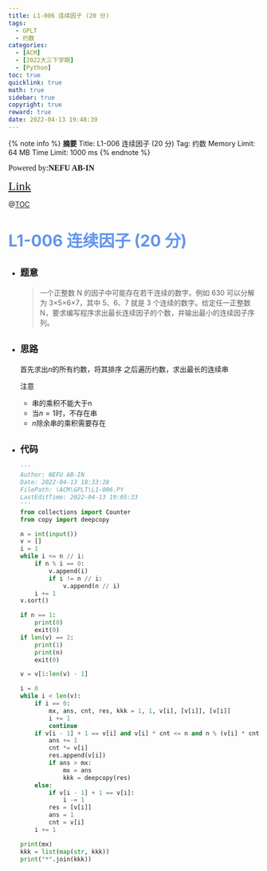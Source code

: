 ```yaml
---
title: L1-006 连续因子 (20 分)
tags:
  - GPLT
  - 约数
categories:
  - [ACM]
  - [2022大三下学期]
  - [Python]
toc: true
quicklink: true
math: true
sidebar: true
copyright: true
reward: true
date: 2022-04-13 19:48:39
---
```



{% note info %}
**摘要**
Title: L1-006 连续因子 (20 分)
Tag: 约数
Memory Limit: 64 MB
Time Limit: 1000 ms
{% endnote %}
<!-- more -->

<font size=3 face=楷体>Powered by:**NEFU AB-IN**</font>

<font color=#FFA500 size=5 face=楷体>[Link](https://pintia.cn/problem-sets/994805046380707840/problems/994805138600869888)</font>

@[TOC](文章目录)

# <font color=#6495ED size=6>L1-006 连续因子 (20 分)</font>

* ## <font size=4 face=粗体>题意</font>

  >一个正整数 N 的因子中可能存在若干连续的数字。例如 630 可以分解为 3×5×6×7，其中 5、6、7 就是 3 个连续的数字。给定任一正整数 N，要求编写程序求出最长连续因子的个数，并输出最小的连续因子序列。

* ## <font size=4 face=粗体>思路</font>

  首先求出$n$的所有约数，将其排序
  之后遍历约数，求出最长的连续串
  
  注意
    * 串的乘积不能大于n
    * 当$n=1$时，不存在串
    * $n$除余串的乘积需要存在

* ## <font size=4 face=粗体>代码</font>

  ```python
  '''
  Author: NEFU AB-IN
  Date: 2022-04-13 18:33:28
  FilePath: \ACM\GPLT\L1-006.PY
  LastEditTime: 2022-04-13 19:05:33
  '''
  from collections import Counter
  from copy import deepcopy

  n = int(input())
  v = []
  i = 1
  while i <= n // i:
      if n % i == 0:
          v.append(i)
          if i != n // i:
              v.append(n // i)
      i += 1
  v.sort()

  if n == 1:
      print(0)
      exit(0)
  if len(v) == 2:
      print(1)
      print(n)
      exit(0)

  v = v[1:len(v) - 1]

  i = 0
  while i < len(v):
      if i == 0:
          mx, ans, cnt, res, kkk = 1, 1, v[i], [v[i]], [v[i]]
          i += 1
          continue
      if v[i - 1] + 1 == v[i] and v[i] * cnt <= n and n % (v[i] * cnt) == 0:
          ans += 1
          cnt *= v[i]
          res.append(v[i])
          if ans > mx:
              mx = ans
              kkk = deepcopy(res)
      else:
          if v[i - 1] + 1 == v[i]:
              i -= 1
          res = [v[i]]
          ans = 1
          cnt = v[i]
      i += 1

  print(mx)
  kkk = list(map(str, kkk))
  print("*".join(kkk))
  ```